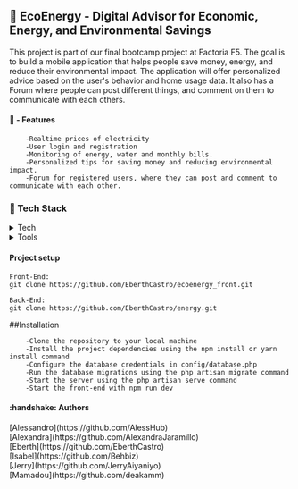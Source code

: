 
<h2>🌿 EcoEnergy - Digital Advisor for Economic, Energy, and Environmental Savings</h2>

This project is part of our final bootcamp project at Factoria F5. The goal is to build a mobile application that helps people save money, energy, and reduce their environmental impact. The application will offer personalized advice based on the user's behavior and home usage data. It also has a Forum where people can post different things, and comment on them to communicate with each others.


<h4>🚀 - Features</h4>

        -Realtime prices of electricity
        -User login and registration
        -Monitoring of energy, water and monthly bills.
        -Personalized tips for saving money and reducing environmental impact.
        -Forum for registered users, where they can post and comment to communicate with each other.
        
### :space_invader: Tech Stack

<details>
<summary>Tech</summary>
  <ul>
    <li><a href="https://reactjs.org">React</a></li>
    <li><a href="https://mui.com">MaterialUI</a></li>
    <li><a href="https://react-hook-form.com">React-Hook-Form</a></li>
    <li><a href="https://reactrouter.com/en/main">React-Router-Dom</a></li>
    <li><a href="https://jestjs.io">Jest</a></li>
    <li><a href="https://swiperjs.com/react">Swiper</a></li>
    <li><a href="https://axios-http.com/docs/intro">Axios</a></li>
    <li><a href="https://recharts.org/en-US/guide">Recharts</a></li>
    <li><a href="https://sweetalert2.github.io">SweetAlerts</a></li>
  </ul>
</details>

<details>
<summary>Tools</summary>
  <ul>
    <li><a href="https://www.trello.com/">Trello</a></li>
    <li><a href="https://www.figma.com/">Figma</a></li>
    <li><a href="https://code.visualstudio.com/">Visual Studio Code</a></li>
    <li><a href="https://www.postman.com/">Postman</a></li>
  </ul>
</details>

<h4> Project setup </h4>

```
Front-End:
git clone https://github.com/EberthCastro/ecoenergy_front.git

Back-End:
git clone https://github.com/EberthCastro/energy.git

```


##Installation

        -Clone the repository to your local machine
        -Install the project dependencies using the npm install or yarn install command
        -Configure the database credentials in config/database.php
        -Run the database migrations using the php artisan migrate command
        -Start the server using the php artisan serve command
        -Start the front-end with npm run dev



<h4>:handshake: Authors</h4>
        [Alessandro](https://github.com/AlessHub)<br>
        [Alexandra](https://github.com/AlexandraJaramillo)<br>
        [Eberth](https://github.com/EberthCastro)<br>
        [Isabel](https://github.com/Behbiz)<br>
        [Jerry](https://github.com/JerryAiyaniyo)<br>
        [Mamadou](https://github.com/deakamm)<br>
